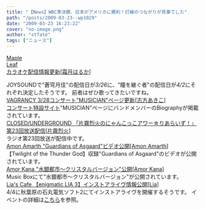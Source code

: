 ```yaml
---
title: "【News】WBC準決勝、日本がアメリカに勝利！打線のつながりが見事でした"
path: "/posts/2009-03-23--wp1029"
date: "2009-03-23 16:23:22"
cover: "no-image.png"
author: "stfate"
tags: ["ニュース"]
---
```


<style type="text/css">
<!--
p {white-space: pre-wrap};
-->
</style>

<a class="topics" href="http://shimotsukin.com/" target="_blank">Maple Leaf カラオケ配信情報更新</a><span class="junre">[<a href="http://shimotsukin.com/" target="_blank">霜月はるか</a>]</span>
<div class="news">JOYSOUNDで"蒼穹月佳"の配信日が<em>3/26</em>に、"瞳を継ぐ者"の配信日が<em>4/2</em>にそれぞれ決定したそうです。
前者はぜひ歌ってきたいですね。</div>
<a class="topics" href="http://www.vagrancy.jp/" target="_blank">VAGRANCY 3/28コンサート"MUSICIAN"ページ更新</a><span class="junre">[<a href="http://www.vagrancy.jp/" target="_blank">志方あきこ</a>]</span>
<div class="news"><a href="http://shikata-akiko.com/concert2009/" target="_blank">コンサート特設サイト</a>"MUSICIAN"ページにバンドメンバーのBiographyが掲載されています。</div>
<a class="topics" href="http://rekka.jp/radio/" target="_blank">CLOSED/UNDERGROUND 「片霧烈火のにゃんこっこアワー☆りあらいず！」第23回放送配信</a><span class="junre">[<a href="http://rekka.jp/" target="_blank">片霧烈火</a>]</span>
<div class="news">ラジオ第23回放送が配信中です。</div>
<a class="topics" href="http://www.amonamarth.com/" target="_blank">Amon Amarth "Guardians of Asgaard"ビデオ公開</a><span class="junre">[<a href="http://www.amonamarth.com/" target="_blank">Amon Amarth</a>]</span>
<div class="news">【Twilight of the Thunder God】収録"Guardians of Asgaard"のビデオが公開されています。</div>
<a class="topics" href="http://amorkana.jp/" target="_blank">Amor Kana "水銀都市～クリスタルバージョン"公開</a><span class="junre">[<a href="http://amorkana.jp/" target="_blank">Amor Kana</a>]</span>
<div class="news">Music Boxにて"水銀都市～クリスタルバージョン"が公開されています。</div>
<a class="topics" href="http://blog.lias-cafe.com/" target="_blank">Lia's Cafe 【enigmatic LIA 3】インストアライヴ情報公開</a><span class="junre">[<a href="http://www.lias-cafe.com/" target="_blank">Lia</a>]</span>
<div class="news">4/4に秋葉原の石丸電気ソフト2にてインストアライヴを開催するそうです。
イベントの詳細は<a href="http://www.ishimaru.co.jp/event/16014380" target="_blank">こちら</a>を参照。</div>
